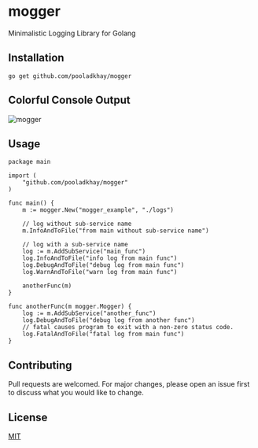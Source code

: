 # mogger
Minimalistic Logging Library for Golang

## Installation
```go get github.com/pooladkhay/mogger```

## Colorful Console Output
![mogger](console-output.png?raw=true)

## Usage
```
package main

import (
	"github.com/pooladkhay/mogger"
)

func main() {
	m := mogger.New("mogger_example", "./logs")

	// log without sub-service name
	m.InfoAndToFile("from main without sub-service name")

	// log with a sub-service name
	log := m.AddSubService("main_func")
	log.InfoAndToFile("info log from main func")
	log.DebugAndToFile("debug log from main func")
	log.WarnAndToFile("warn log from main func")

	anotherFunc(m)
}

func anotherFunc(m mogger.Mogger) {
	log := m.AddSubService("another_func")
	log.DebugAndToFile("debug log from another func")
	// fatal causes program to exit with a non-zero status code.
	log.FatalAndToFile("fatal log from main func")
}

```

## Contributing
Pull requests are welcomed. For major changes, please open an issue first to discuss what you would like to change.

## License
[MIT](https://github.com/pooladkhay/mogger/blob/main/LICENSE)